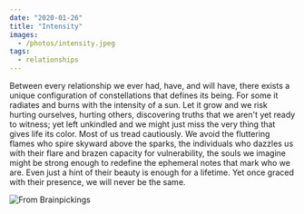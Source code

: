 ```yaml
---
date: "2020-01-26"
title: "Intensity"
images:
  - /photos/intensity.jpeg
tags:
  - relationships
---
```


Between every relationship we ever had, have, and will have, there exists a unique configuration of constellations that defines its being. For some it radiates and burns with the intensity of a sun. Let it grow and we risk hurting ourselves, hurting others, discovering truths that we aren't yet ready to witness; yet left unkindled and we might just miss the very thing that gives life its color. Most of us tread cautiously. We avoid the fluttering flames who spire skyward above the sparks, the individuals who dazzles us with their flare and brazen capacity for vulnerability, the souls we imagine might be strong enough to redefine the ephemeral notes that mark who we are. Even just a hint of their beauty is enough for a lifetime. Yet once graced with their presence, we will never be the same.

![From Brainpickings](/photos/intensity.jpeg)